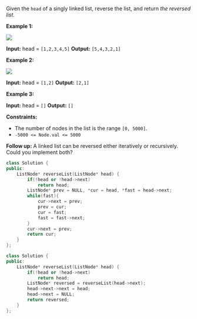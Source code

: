 


Given the `head` of a singly linked list, reverse the list, and return _the reversed list_.

**Example 1:**

![](https://assets.leetcode.com/uploads/2021/02/19/rev1ex1.jpg)

**Input:** head = `[1,2,3,4,5]`
**Output:** `[5,4,3,2,1]`

**Example 2:**

![](https://assets.leetcode.com/uploads/2021/02/19/rev1ex2.jpg)

**Input:** head = `[1,2]`
**Output:** `[2,1]`

**Example 3:**

**Input:** head = `[]`
**Output:** `[]`

**Constraints:**

-   The number of nodes in the list is the range `[0, 5000]`.
-   `-5000 <= Node.val <= 5000`

**Follow up:** A linked list can be reversed either iteratively or recursively. Could you implement both?



```cpp
class Solution {
public:
    ListNode* reverseList(ListNode* head) {
        if(!head or !head->next)
            return head;
        ListNode* prev = NULL, *cur = head, *fast = head->next;
        while(fast){
            cur->next = prev;
            prev = cur;
            cur = fast;
            fast = fast->next;
        }
        cur->next = prev;
        return cur;
    }
};
```


```cpp
class Solution {
public:
    ListNode* reverseList(ListNode* head) {
        if(!head or !head->next)
            return head;
        ListNode* reversed = reverseList(head->next);
        head->next->next = head;
        head->next = NULL;
        return reversed;
    }
};
```